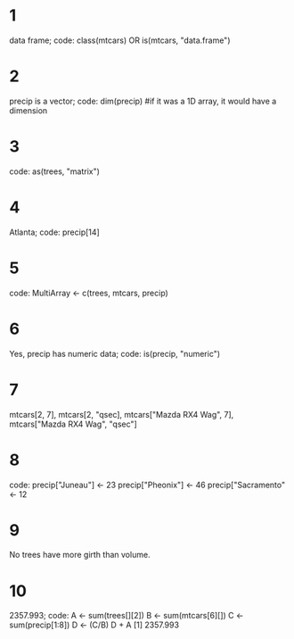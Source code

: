 # 1
data frame;
code: class(mtcars) OR is(mtcars, "data.frame")
# 2
precip is a vector;
code: dim(precip)
	  #if it was a 1D array, it would have a dimension
# 3
code: as(trees, "matrix")
# 4
Atlanta;
code: precip[14]
# 5
code: MultiArray <- c(trees, mtcars, precip)
# 6
Yes, precip has numeric data;
code: is(precip, "numeric")
# 7
mtcars[2, 7],
mtcars[2, "qsec],
mtcars["Mazda RX4 Wag", 7],
mtcars["Mazda RX4 Wag", "qsec"]
# 8
code: precip["Juneau"] <- 23
	   precip["Pheonix"] <- 46
	   precip["Sacramento" <- 12
# 9
No trees have more girth than volume.
# 10
2357.993;
code: A <- sum(trees[][2])
	  B <- sum(mtcars[6][])
	  C <- sum(precip[1:8])
	  D <- (C/B)
	  D + A
	  [1] 2357.993
